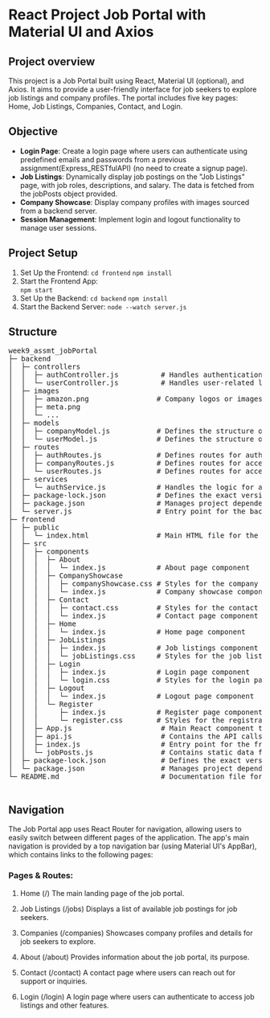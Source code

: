 # React Project Job Portal with Material UI and Axios

## Project overview
This project is a Job Portal built using React, Material UI (optional), and Axios. It aims to provide a user-friendly interface for job seekers to explore job listings and company profiles. The portal includes five key pages: Home, Job Listings, Companies, Contact, and Login. 

## Objective
- **Login Page**: Create a login page where users can authenticate using predefined emails and passwords from a previous assignment(Express_RESTfulAPI) (no need to create a signup page).
- **Job Listings**: Dynamically display job postings on the "Job Listings" page, with job roles, descriptions, and salary. The data is fetched from the jobPosts object provided. 
- **Company Showcase**: Display company profiles with images sourced from a backend server.
- **Session Management**: Implement login and logout functionality to manage user sessions.

## Project Setup
1. Set Up the Frontend: 
    `cd frontend`
    `npm install`
2. Start the Frontend App:  
    `npm start`
3. Set Up the Backend:
    `cd backend`
    `npm install` 
4. Start the Backend Server:
    `node --watch server.js`

## Structure
<pre>
week9_assmt_jobPortal               
├─ backend                          
│  ├─ controllers                   
│  │  ├─ authController.js          # Handles authentication-related logic
│  │  └─ userController.js          # Handles user-related logic
│  ├─ images                        
│  │  ├─ amazon.png                # Company logos or images (example)
│  │  ├─ meta.png                  
│  │  └─ ...                       
│  ├─ models                        
│  │  ├─ companyModel.js           # Defines the structure of company data
│  │  └─ userModel.js              # Defines the structure of user data
│  ├─ routes                        
│  │  ├─ authRoutes.js             # Defines routes for authentication
│  │  ├─ companyRoutes.js          # Defines routes for accessing company data
│  │  └─ userRoutes.js             # Defines routes for accessing user data
│  ├─ services                      
│  │  └─ authService.js            # Handles the logic for authentication
│  ├─ package-lock.json            # Defines the exact versions of installed dependencies
│  ├─ package.json                 # Manages project dependencies and scripts
│  └─ server.js                    # Entry point for the backend server
├─ frontend                         
│  ├─ public                        
│  │  └─ index.html                # Main HTML file for the frontend
│  ├─ src                           
│  │  ├─ components                 
│  │  │  ├─ About                   
│  │  │  │  └─ index.js            # About page component
│  │  │  ├─ CompanyShowcase         
│  │  │  │  ├─ companyShowcase.css # Styles for the company showcase page
│  │  │  │  └─ index.js            # Company showcase component
│  │  │  ├─ Contact                 
│  │  │  │  ├─ contact.css         # Styles for the contact page
│  │  │  │  └─ index.js            # Contact page component
│  │  │  ├─ Home                    
│  │  │  │  └─ index.js            # Home page component
│  │  │  ├─ JobListings             
│  │  │  │  ├─ index.js            # Job listings component
│  │  │  │  └─ jobListings.css     # Styles for the job listings page
│  │  │  ├─ Login                   
│  │  │  │  ├─ index.js            # Login page component
│  │  │  │  └─ login.css           # Styles for the login page
│  │  │  ├─ Logout                  
│  │  │  │  └─ index.js            # Logout page component
│  │  │  └─ Register                
│  │  │     ├─ index.js            # Register page component
│  │  │     └─ register.css        # Styles for the registration page
│  │  ├─ App.js                     # Main React component that renders all pages
│  │  ├─ api.js                     # Contains the API calls (using Axios)
│  │  ├─ index.js                   # Entry point for the frontend app
│  │  └─ jobPosts.js                # Contains static data for job listings
│  ├─ package-lock.json             # Defines the exact versions of installed dependencies
│  └─ package.json                  # Manages project dependencies and scripts
└─ README.md                        # Documentation file for the project
  </pre>                     

## Navigation
The Job Portal app uses React Router for navigation, allowing users to easily switch between different pages of the application. The app's main navigation is provided by a top navigation bar (using Material UI's AppBar), which contains links to the following pages:

### Pages & Routes:
1. Home (/)
The main landing page of the job portal.

2. Job Listings (/jobs)
Displays a list of available job postings for job seekers.

3. Companies (/companies)
Showcases company profiles and details for job seekers to explore.

4. About (/about)
Provides information about the job portal, its purpose.

5. Contact (/contact)
A contact page where users can reach out for support or inquiries.

6. Login (/login)
A login page where users can authenticate to access job listings and other features.


